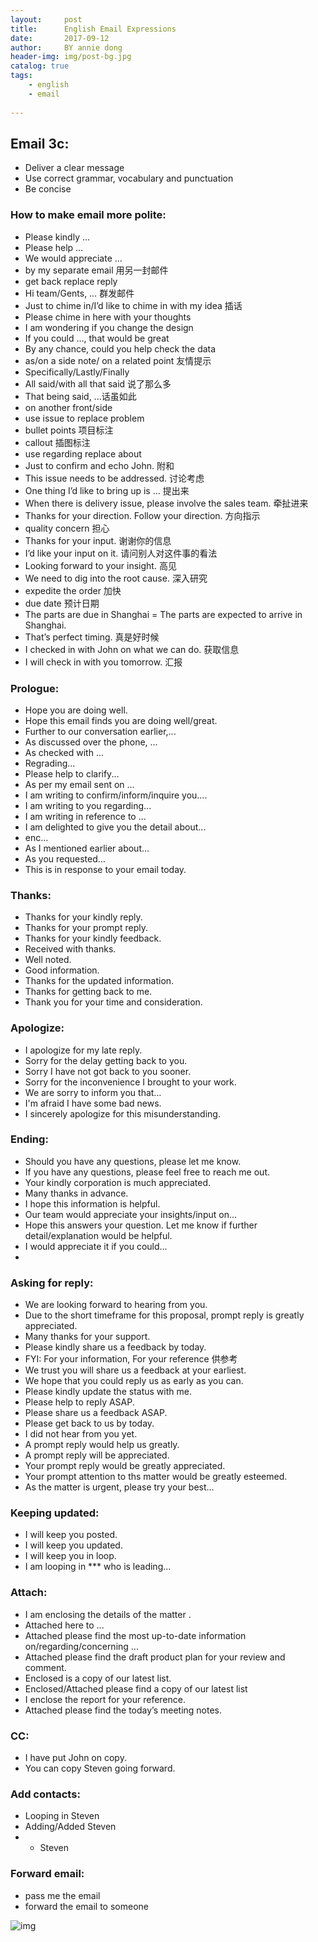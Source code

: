 ```yaml
---
layout:     post
title:      English Email Expressions
date:       2017-09-12
author:     BY annie dong
header-img: img/post-bg.jpg
catalog: true
tags:
    - english
    - email
    
---
```


## Email 3c:
* Deliver a clear message
* Use correct grammar, vocabulary and punctuation
* Be concise

### How to make email more polite:
* Please kindly …
* Please help …
* We would appreciate ...
* by my separate email 用另一封邮件
* get back replace reply
* Hi team/Gents, … 群发邮件
* Just to chime in/I’d like to chime in with my idea 插话
* Please chime in here with your thoughts
* I am wondering if you change the design
* If you could …, that would be great
* By any chance, could you help check the data
* as/on a side note/ on a related point 友情提示
* Specifically/Lastly/Finally
* All said/with all that said 说了那么多
* That being said, ...话虽如此
* on another front/side
* use issue to replace problem
* bullet points   项目标注
* callout   插图标注
* use regarding replace about
* Just to confirm and echo John.  附和
* This issue needs to be addressed. 讨论考虑
* One thing I’d like to bring up is … 提出来
* When there is delivery issue, please involve the sales team.  牵扯进来
* Thanks for your direction. Follow your direction.  方向指示
* quality concern 担心
* Thanks for your input. 谢谢你的信息
* I’d like your input on it. 请问别人对这件事的看法
* Looking forward to your insight. 高见
* We need to dig into the root cause.  深入研究
* expedite the order 加快
* due date 预计日期
* The parts are due in Shanghai = The parts are expected to arrive in Shanghai.
* That’s perfect timing. 真是好时候
* I checked in with John on what we can do. 获取信息
* I will check in with you tomorrow. 汇报

### Prologue:
* Hope you are doing well.
* Hope this email finds you are doing well/great.
* Further to our conversation earlier,...
* As discussed over the phone, ...
* As checked with ...
* Regrading...
* Please help to clarify...
* As per my email sent on ...
* I am writing to confirm/inform/inquire you….
* I am writing to you regarding...
* I am writing in reference to ...
* I am delighted to give you the detail about...
* enc…
* As I mentioned earlier about…
* As you requested…
* This is in response to your email today.

### Thanks:
* Thanks for your kindly reply.
* Thanks for your prompt reply.
* Thanks for your kindly feedback.
* Received with thanks.
* Well noted.
* Good information.
* Thanks for the updated information.
* Thanks for getting back to me.
* Thank you for your time and consideration.

### Apologize:
* I apologize for my late reply.
* Sorry for the delay getting back to you.
* Sorry I have not got back to you sooner.
* Sorry for the inconvenience  I brought  to your work.
* We are sorry to inform you that…
* I'm afraid I have some bad news.
* I sincerely apologize for this misunderstanding.

### Ending:
* Should you have any questions, please let me know.
* If you have any questions, please feel free to reach me out.
* Your kindly corporation is much appreciated.
* Many thanks in advance.
* I hope this information is helpful.
* Our team would appreciate your insights/input on...
* Hope this answers your question. Let me know if further detail/explanation would be helpful.
* I would appreciate it if you could...
* 

### Asking for reply:
* We are looking forward to hearing from you.
* Due to the short timeframe for this proposal, prompt reply is greatly appreciated.
* Many thanks for your support.
* Please kindly share us a feedback by today.
* FYI: For your information, For your reference 供参考
* We trust you will share us a feedback at your earliest.
* We hope that you could reply us as early as you can.
* Please kindly update the status with me.
* Please help to reply ASAP.
* Please share us a feedback ASAP.
* Please get back to us by today.
* I did not hear from you yet.
* A prompt reply would help us greatly.
* A prompt reply will be appreciated.
* Your prompt reply would be greatly appreciated.
* Your prompt attention to ths matter would be greatly esteemed.
* As the matter is urgent, please try your best...

### Keeping updated:
* I will keep you posted.
* I will keep you updated.
* I will keep you in loop.
* I am looping in *** who is leading...

### Attach:
* I am enclosing the details of the matter .
* Attached here to ...
* Attached please find the most up-to-date information on/regarding/concerning ...
* Attached please find the draft product plan for your review and comment.
* Enclosed is a copy of our latest list.
* Enclosed/Attached please find a copy of our latest list
* I enclose the report for your reference.
* Attached please find the today’s meeting notes.

### CC:
* I have put John on copy.
* You can copy Steven going forward.

### Add contacts:
* Looping in Steven
* Adding/Added Steven
* + Steven

### Forward email:
* pass me the email
* forward the email to someone

![img](https://dongjx.github.io/img/posts/english-email.jpg)
